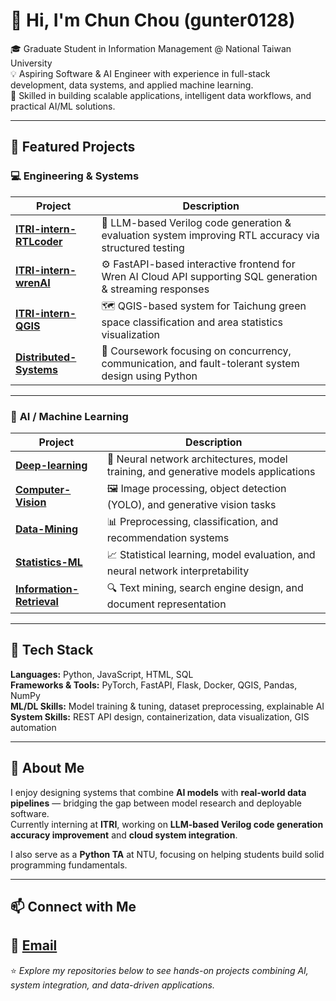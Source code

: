 
# 👋 Hi, I'm Chun Chou (gunter0128)

🎓 Graduate Student in Information Management @ National Taiwan University  
💡 Aspiring Software & AI Engineer with experience in full-stack development, data systems, and applied machine learning.  
🔧 Skilled in building scalable applications, intelligent data workflows, and practical AI/ML solutions.

---

## 🚀 Featured Projects

### 💻 **Engineering & Systems**
| Project | Description |
|----------|--------------|
| [**ITRI-intern-RTLcoder**](https://github.com/gunter0128/ITRI-intern-RTLcoder) | 🧠 LLM-based Verilog code generation & evaluation system improving RTL accuracy via structured testing |
| [**ITRI-intern-wrenAI**](https://github.com/gunter0128/ITRI-intern-wrenAI) | ⚙️ FastAPI-based interactive frontend for Wren AI Cloud API supporting SQL generation & streaming responses |
| [**ITRI-intern-QGIS**](https://github.com/gunter0128/ITRI-intern-QGIS) | 🗺️ QGIS-based system for Taichung green space classification and area statistics visualization |
| [**Distributed-Systems**](https://github.com/gunter0128/Distributed-Systems) | 🧩 Coursework focusing on concurrency, communication, and fault-tolerant system design using Python |

---

### 🧠 **AI / Machine Learning**
| Project | Description |
|----------|--------------|
| [**Deep-learning**](https://github.com/gunter0128/Deep-learning) | 🤖 Neural network architectures, model training, and generative models applications |
| [**Computer-Vision**](https://github.com/gunter0128/Computer-Vision) | 🖼️ Image processing, object detection (YOLO), and generative vision tasks |
| [**Data-Mining**](https://github.com/gunter0128/Data-Mining) | 📊 Preprocessing, classification, and recommendation systems |
| [**Statistics-ML**](https://github.com/gunter0128/statistics-ML) | 📈 Statistical learning, model evaluation, and neural network interpretability |
| [**Information-Retrieval**](https://github.com/gunter0128/Information-retrieval) | 🔍 Text mining, search engine design, and document representation |

---

## 🧩 Tech Stack

**Languages:** Python, JavaScript, HTML, SQL  
**Frameworks & Tools:** PyTorch, FastAPI, Flask, Docker, QGIS, Pandas, NumPy  
**ML/DL Skills:** Model training & tuning, dataset preprocessing, explainable AI  
**System Skills:** REST API design, containerization, data visualization, GIS automation  

---

## 🧭 About Me

I enjoy designing systems that combine **AI models** with **real-world data pipelines** — bridging the gap between model research and deployable software.  
Currently interning at **ITRI**, working on **LLM-based Verilog code generation accuracy improvement** and **cloud system integration**.  

I also serve as a **Python TA** at NTU, focusing on helping students build solid programming fundamentals.  

---

## 📫 Connect with Me

📧 [Email](mailto:vincent12896@gmail.com)  
---

⭐ *Explore my repositories below to see hands-on projects combining AI, system integration, and data-driven applications.*
